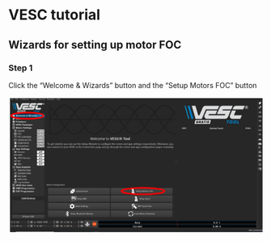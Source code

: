 # VESC tutorial

## Wizards for setting up motor FOC

### Step 1
Click the “Welcome & Wizards” button and the “Setup Motors FOC” button

<img src="photo/01.png" width="1000"><br><br>
